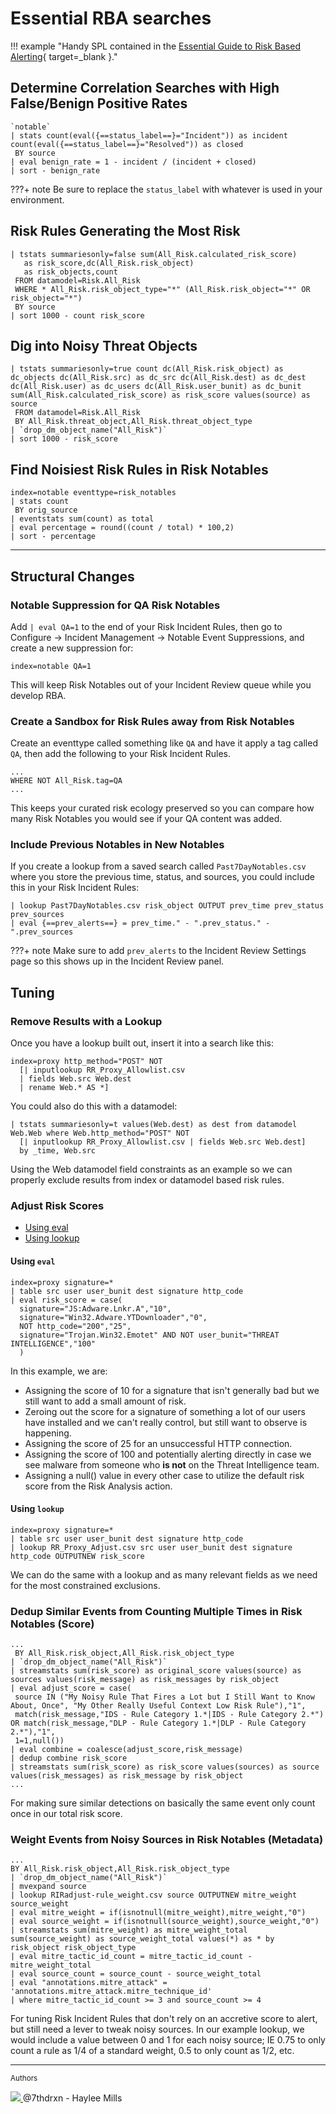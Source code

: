 # Essential RBA searches

!!! example "Handy SPL contained in the [Essential Guide to Risk Based Alerting](https://www.splunk.com/en_us/resources/the-essential-guide-to-risk-based-alerting.html){ target=_blank }."

## Determine Correlation Searches with High False/Benign Positive Rates

```shell linenums="1"
`notable`
| stats count(eval({==status_label==}="Incident")) as incident count(eval({==status_label==}="Resolved")) as closed
 BY source
| eval benign_rate = 1 - incident / (incident + closed)
| sort - benign_rate
```

???+ note
    Be sure to replace the `status_label` with whatever is used in your environment.

## Risk Rules Generating the Most Risk

```shell linenums="1"
| tstats summariesonly=false sum(All_Risk.calculated_risk_score)
   as risk_score,dc(All_Risk.risk_object)
   as risk_objects,count
 FROM datamodel=Risk.All_Risk
 WHERE * All_Risk.risk_object_type="*" (All_Risk.risk_object="*" OR risk_object="*")
 BY source
| sort 1000 - count risk_score
```

## Dig into Noisy Threat Objects

```shell linenums="1"
| tstats summariesonly=true count dc(All_Risk.risk_object) as dc_objects dc(All_Risk.src) as dc_src dc(All_Risk.dest) as dc_dest dc(All_Risk.user) as dc_users dc(All_Risk.user_bunit) as dc_bunit sum(All_Risk.calculated_risk_score) as risk_score values(source) as source
 FROM datamodel=Risk.All_Risk
 BY All_Risk.threat_object,All_Risk.threat_object_type
| `drop_dm_object_name("All_Risk")`
| sort 1000 - risk_score
```

## Find Noisiest Risk Rules in Risk Notables

```shell linenums="1"
index=notable eventtype=risk_notables
| stats count
 BY orig_source
| eventstats sum(count) as total
| eval percentage = round((count / total) * 100,2)
| sort - percentage
```

---

## Structural Changes

### Notable Suppression for QA Risk Notables

Add `| eval QA=1` to the end of your Risk Incident Rules, then go to Configure → Incident Management → Notable Event Suppressions, and create a new suppression for:

```shell title="QA mode"
index=notable QA=1
```

This will keep Risk Notables out of your Incident Review queue while you develop RBA.

### Create a Sandbox for Risk Rules away from Risk Notables

Create an eventtype called something like `QA` and have it apply a tag called `QA`, then add the following to your Risk Incident Rules.

```shell
...
WHERE NOT All_Risk.tag=QA
...
```

This keeps your curated risk ecology preserved so you can compare how many Risk Notables you would see if your QA content was added.

### Include Previous Notables in New Notables

If you create a lookup from a saved search called `Past7DayNotables.csv` where you store the previous time, status, and sources, you could include this in your Risk Incident Rules:

```shell linenums="1"
| lookup Past7DayNotables.csv risk_object OUTPUT prev_time prev_status prev_sources
| eval {==prev_alerts==} = prev_time." - ".prev_status." - ".prev_sources
```
???+ note
    Make sure to add `prev_alerts` to the Incident Review Settings page so this shows up in the Incident Review panel.

## Tuning

### Remove Results with a Lookup

Once you have a lookup built out, insert it into a search like this:

```shell linenums="1"
index=proxy http_method="POST" NOT
  [| inputlookup RR_Proxy_Allowlist.csv
  | fields Web.src Web.dest
  | rename Web.* AS *]
```

You could also do this with a datamodel:

```shell linenums="1"
| tstats summariesonly=t values(Web.dest) as dest from datamodel Web.Web where Web.http_method="POST" NOT
  [| inputlookup RR_Proxy_Allowlist.csv | fields Web.src Web.dest]
  by _time, Web.src
```

Using the Web datamodel field constraints as an example so we can properly exclude results from index or datamodel based risk rules.

### Adjust Risk Scores

- [Using eval](#using-eval)
- [Using lookup](#using-lookup)

#### Using `eval`

```shell linenums="1"
index=proxy signature=*
| table src user user_bunit dest signature http_code
| eval risk_score = case(
  signature="JS:Adware.Lnkr.A","10",
  signature="Win32.Adware.YTDownloader","0",
  NOT http_code="200","25",
  signature="Trojan.Win32.Emotet" AND NOT user_bunit="THREAT INTELLIGENCE","100"
  )
```

In this example, we are:

- Assigning the score of 10 for a signature that isn't generally bad but we still want to add a small amount of risk.
- Zeroing out the score for a signature of something a lot of our users have installed and we can't really control, but still want to observe is happening.
- Assigning the score of 25 for an unsuccessful HTTP connection.
- Assigning the score of 100 and potentially alerting directly in case we see malware from someone who **is not** on the Threat Intelligence team.
- Assigning a null() value in every other case to utilize the default risk score from the Risk Analysis action.

#### Using `lookup`

```shell linenums="1"
index=proxy signature=*
| table src user user_bunit dest signature http_code
| lookup RR_Proxy_Adjust.csv src user user_bunit dest signature http_code OUTPUTNEW risk_score
```

We can do the same with a lookup and as many relevant fields as we need for the most constrained exclusions.

### Dedup Similar Events from Counting Multiple Times in Risk Notables (Score)

```shell linenums="1"
...
 BY All_Risk.risk_object,All_Risk.risk_object_type
| `drop_dm_object_name("All_Risk")`
| streamstats sum(risk_score) as original_score values(source) as sources values(risk_message) as risk_messages by risk_object
| eval adjust_score = case(
 source IN ("My Noisy Rule That Fires a Lot but I Still Want to Know About, Once", "My Other Really Useful Context Low Risk Rule"),"1",
 match(risk_message,"IDS - Rule Category 1.*|IDS - Rule Category 2.*") OR match(risk_message,"DLP - Rule Category 1.*|DLP - Rule Category 2.*"),"1",
 1=1,null())
| eval combine = coalesce(adjust_score,risk_message)
| dedup combine risk_score
| streamstats sum(risk_score) as risk_score values(sources) as source values(risk_messages) as risk_message by risk_object
...
```

For making sure similar detections on basically the same event only count once in our total risk score.

### Weight Events from Noisy Sources in Risk Notables (Metadata)

```shell linenums="1"
...
BY All_Risk.risk_object,All_Risk.risk_object_type
| `drop_dm_object_name("All_Risk")`
| mvexpand source
| lookup RIRadjust-rule_weight.csv source OUTPUTNEW mitre_weight source_weight
| eval mitre_weight = if(isnotnull(mitre_weight),mitre_weight,"0")
| eval source_weight = if(isnotnull(source_weight),source_weight,"0")
| streamstats sum(mitre_weight) as mitre_weight_total sum(source_weight) as source_weight_total values(*) as * by risk_object risk_object_type
| eval mitre_tactic_id_count = mitre_tactic_id_count - mitre_weight_total
| eval source_count = source_count - source_weight_total
| eval "annotations.mitre_attack" = 'annotations.mitre_attack.mitre_technique_id'
| where mitre_tactic_id_count >= 3 and source_count >= 4
```

For tuning Risk Incident Rules that don't rely on an accretive score to alert, but still need a lever to tweak noisy sources. In our example lookup, we would include a value between 0 and 1 for each noisy source; IE 0.75 to only count a rule as 1/4 of a standard weight, 0.5 to only count as 1/2, etc.

---
<small>Authors</small>

<div class="zts-tooltip">
    <a class="zts-author" href="../../contributing/contributors" target="_blank" alt="7thdrxn - Haylee Mills">
        <img class="github-avatar" src="https://avatars.githubusercontent.com/u/12771156?v=4){ class="github-avatar"/>
    </a>
    <span class="zts-tooltip-text">@7thdrxn - Haylee Mills</span>
</div>
